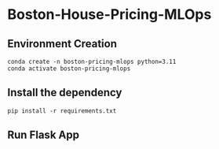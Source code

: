 # Boston-House-Pricing-MLOps
 
## Environment Creation
```
conda create -n boston-pricing-mlops python=3.11
conda activate boston-pricing-mlops
```

## Install the dependency 

```
pip install -r requirements.txt
```

## Run Flask App 

```

```